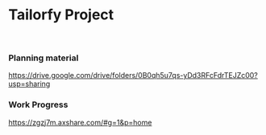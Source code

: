# Tailorfy Project 

<br>

<h3>Planning material</h3>

https://drive.google.com/drive/folders/0B0qh5u7qs-yDd3RFcFdrTEJZc00?usp=sharing

<h3>Work Progress</h3>

https://zgzj7m.axshare.com/#g=1&p=home


